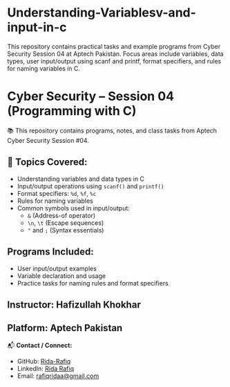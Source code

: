 # Understanding-Variablesv-and-input-in-c
This repository contains practical tasks and example programs from Cyber Security Session 04 at Aptech Pakistan. Focus areas include variables, data types, user input/output using scanf and printf, format specifiers, and rules for naming variables in C.
# Cyber Security – Session 04 (Programming with C)

📚 This repository contains programs, notes, and class tasks from Aptech Cyber Security Session #04.

## 🔹 Topics Covered:
- Understanding variables and data types in C
- Input/output operations using `scanf()` and `printf()`
- Format specifiers: `%d`, `%f`, `%c`
- Rules for naming variables
- Common symbols used in input/output:
  - `&` (Address-of operator)
  - `\n`, `\t` (Escape sequences)
  - `"` and `;` (Syntax essentials)

##  Programs Included:
- User input/output examples
- Variable declaration and usage
- Practice tasks for naming rules and format specifiers

## Instructor: Hafizullah Khokhar  
## Platform: Aptech Pakistan
📬 **Contact / Connect:**  
- GitHub: [Rida-Rafiq](https://github.com/Rida-Rafiq)  
- LinkedIn: [Rida Rafiq](https://www.linkedin.com/in/rida-rafiq)  
- Email: rafiqridaa@gmail.com

